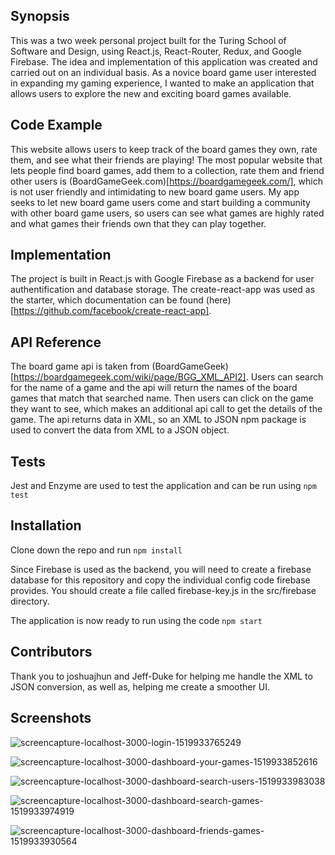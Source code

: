 ## Synopsis

This was a two week personal project built for the Turing School of Software and Design, using React.js, React-Router, Redux, and Google Firebase. The idea and implementation of this application was created and carried out on an individual basis. As a novice board game user interested in expanding my gaming experience, I wanted to make an application that allows users to explore the new and exciting board games available.

## Code Example

This website allows users to keep track of the board games they own, rate them, and see what their friends are playing! The most popular website that lets people find board games, add them to a collection, rate them and friend other users is (BoardGameGeek.com)[https://boardgamegeek.com/], which is not user friendly and intimidating to new board game users. My app seeks to let new board game users come and start building a community with other board game users, so users can see what games are highly rated and what games their friends own that they can play together. 

## Implementation

The project is built in React.js with Google Firebase as a backend for user authentification and database storage. The create-react-app was used as the starter, which documentation can be found (here)[https://github.com/facebook/create-react-app]. 

## API Reference

The board game api is taken from (BoardGameGeek)[https://boardgamegeek.com/wiki/page/BGG_XML_API2]. Users can search for the name of a game and the api will return the names of the board games that match that searched name. Then users can click on the game they want to see, which makes an additional api call to get the details of the game. The api returns data in XML, so an XML to JSON npm package is used to convert the data from XML to a JSON object.

## Tests

Jest and Enzyme are used to test the application and can be run using ```npm test```

## Installation

Clone down the repo and run ```npm install```

Since Firebase is used as the backend, you will need to create a firebase database for this repository and copy the individual config code firebase provides. You should create a file called firebase-key.js in the src/firebase directory.

The application is now ready to run using the code ```npm start```

## Contributors

Thank you to joshuajhun and Jeff-Duke for helping me handle the XML to JSON conversion, as well as, helping me create a smoother UI.

## Screenshots
![screencapture-localhost-3000-login-1519933765249](https://user-images.githubusercontent.com/28467245/36866260-0c1788e4-1d4f-11e8-828f-af75bf371dab.png)

![screencapture-localhost-3000-dashboard-your-games-1519933852616](https://user-images.githubusercontent.com/28467245/36866341-43864f18-1d4f-11e8-9da9-3dae8e3f54a9.png)

![screencapture-localhost-3000-dashboard-search-users-1519933983038](https://user-images.githubusercontent.com/28467245/36866451-88ec38ec-1d4f-11e8-8c7d-a7b1404b7719.png)

![screencapture-localhost-3000-dashboard-search-games-1519933974919](https://user-images.githubusercontent.com/28467245/36866454-8c6dd3a4-1d4f-11e8-80c6-46bd6f5874b6.png)

![screencapture-localhost-3000-dashboard-friends-games-1519933930564](https://user-images.githubusercontent.com/28467245/36866461-8fbec446-1d4f-11e8-915c-9b295263e2bc.png)

